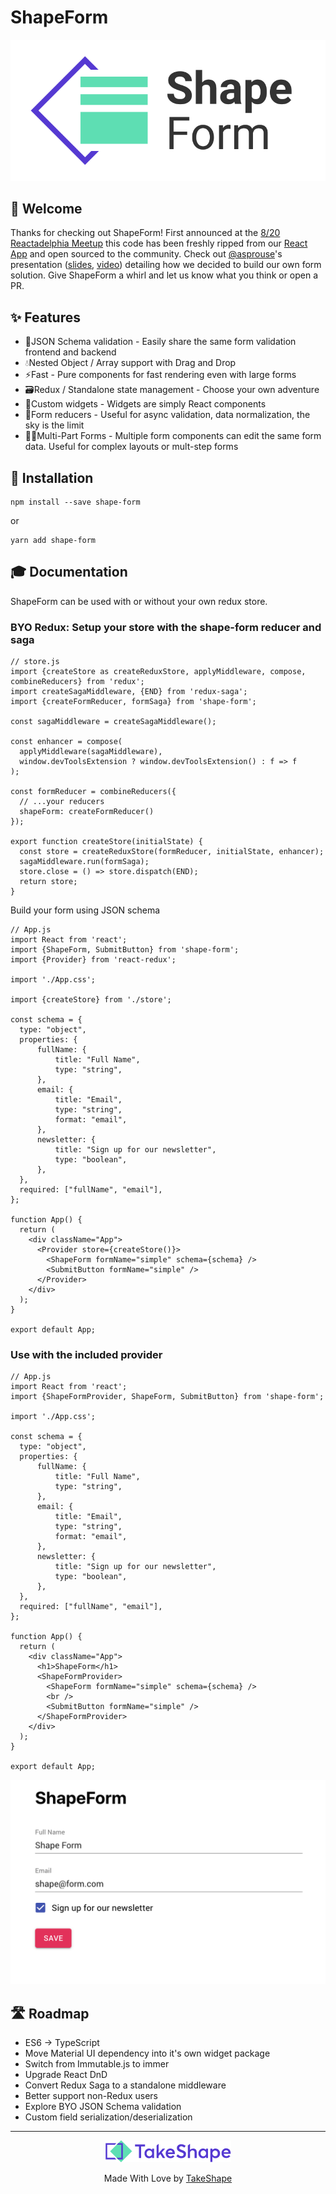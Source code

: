 # ShapeForm

![ShapeForm Logo](logo.png)

## 👋 Welcome

Thanks for checking out ShapeForm! First announced at the [8/20 Reactadelphia Meetup](https://www.meetup.com/Reactadelphia/events/263614474/) this code has been freshly ripped from our [React App](https://app.takeshape.io) and open sourced to the community. Check out [@asprouse](https://github.com/asprouse)'s presentation ([slides](https://shape-form-talk.netlify.com), [video](https://www.youtube.com/watch?v=iplY8Le1zK0&list=PLKZl1WiDIytFnHqZPgIFNVszTu71kngja)) detailing how we decided to build our own form solution. Give ShapeForm a whirl and let us know what you think or open a PR.

## ✨ Features

- 💪JSON Schema validation - Easily share the same form validation frontend and backend
- 💧Nested Object / Array support with Drag and Drop
- ⚡️Fast - Pure components for fast rendering even with large forms
- 🗃Redux / Standalone state management - Choose your own adventure
- 💅Custom widgets - Widgets are simply React components
- 🚀Form reducers - Useful for async validation, data normalization, the sky is the limit 
- 👯‍♀️Multi-Part Forms - Multiple form components can edit the same form data. Useful for complex layouts or mult-step forms



## 🚀 Installation

```
npm install --save shape-form
```
or
```
yarn add shape-form
```

## 🎓 Documentation
ShapeForm can be used with or without your own redux store.

### BYO Redux: Setup your store with the shape-form reducer and saga

```es6
// store.js
import {createStore as createReduxStore, applyMiddleware, compose, combineReducers} from 'redux';
import createSagaMiddleware, {END} from 'redux-saga';
import {createFormReducer, formSaga} from 'shape-form';

const sagaMiddleware = createSagaMiddleware();

const enhancer = compose(
  applyMiddleware(sagaMiddleware),
  window.devToolsExtension ? window.devToolsExtension() : f => f
);

const formReducer = combineReducers({
  // ...your reducers
  shapeForm: createFormReducer()
});

export function createStore(initialState) {
  const store = createReduxStore(formReducer, initialState, enhancer);
  sagaMiddleware.run(formSaga);
  store.close = () => store.dispatch(END);
  return store;
}
```

Build your form using JSON schema
```es6
// App.js
import React from 'react';
import {ShapeForm, SubmitButton} from 'shape-form';
import {Provider} from 'react-redux';

import './App.css';

import {createStore} from './store';

const schema = {
  type: "object",
  properties: {
      fullName: {
          title: "Full Name",
          type: "string",
      },
      email: {
          title: "Email",
          type: "string",
          format: "email",
      },
      newsletter: {
          title: "Sign up for our newsletter",
          type: "boolean",
      },
  },
  required: ["fullName", "email"],
};

function App() {
  return (
    <div className="App">
      <Provider store={createStore()}>
        <ShapeForm formName="simple" schema={schema} />
        <SubmitButton formName="simple" />
      </Provider>
    </div>
  );
}

export default App;
```

### Use with the included provider

```es6
// App.js
import React from 'react';
import {ShapeFormProvider, ShapeForm, SubmitButton} from 'shape-form';

import './App.css';

const schema = {
  type: "object",
  properties: {
      fullName: {
          title: "Full Name",
          type: "string",
      },
      email: {
          title: "Email",
          type: "string",
          format: "email",
      },
      newsletter: {
          title: "Sign up for our newsletter",
          type: "boolean",
      },
  },
  required: ["fullName", "email"],
};

function App() {
  return (
    <div className="App">
      <h1>ShapeForm</h1>
      <ShapeFormProvider>
        <ShapeForm formName="simple" schema={schema} />
        <br />
        <SubmitButton formName="simple" />
      </ShapeFormProvider>
    </div>
  );
}

export default App;
```

![](./demo.png)

## 🛣️ Roadmap
- ES6 -> TypeScript 
- Move Material UI dependency into it's own widget package
- Switch from Immutable.js to immer
- Upgrade React DnD
- Convert Redux Saga to a standalone middleware
- Better support non-Redux users
- Explore BYO JSON Schema validation
- Custom field serialization/deserialization

---

<p align="center">
  <a href="https://www.takeshape.io/">
    <img alt="TakeShape" src="./takeshape.png" width="201" />
  </a>
</p>
<p align="center">
  Made With Love by <a href="https://www.takeshape.io/">TakeShape</a>
</p>
